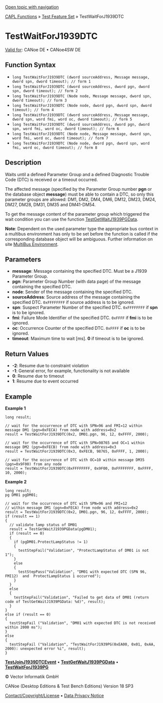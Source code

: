[Open topic with navigation](../../../../../CANoeDEFamily.htm#Topics/CAPLFunctions/Test/Functions/CAPLfunctionTestWaitForJ1939DTC.md)

[CAPL Functions](../../CAPLfunctions.md) » [Test Feature Set](../CAPLfunctionsTFSOverview.md) » TestWaitForJ1939DTC

# TestWaitForJ1939DTC

[Valid for](../../../Shared/FeatureAvailability.md): CANoe DE • CANoe4SW DE

## Function Syntax

- `long TestWaitForJ1939DTC (dword sourceAddress, Message message, dword spn, dword timeout); // form 1`
- `long TestWaitForJ1939DTC (dword sourceAddress, dword pgn, dword spn, dword timeout); // form 2`
- `long TestWaitForJ1939DTC (Node node, Message message, dword spn, dword timeout); // form 3`
- `long TestWaitForJ1939DTC (Node node, dword pgn, dword spn, dword timeout); // form 4`
- `long TestWaitForJ1939DTC (dword sourceAddress, Message message, dword spn, word fmi, word oc, dword timeout); // form 5`
- `long TestWaitForJ1939DTC (dword sourceAddress, dword pgn, dword spn, word fmi, word oc, dword timeout); // form 6`
- `long TestWaitForJ1939DTC (Node node, Message message, dword spn, word fmi, word oc, dword timeout); // form 7`
- `long TestWaitForJ1939DTC (Node node, dword pgn, dword spn, word fmi, word oc, dword timeout); // form 8`

## Description

Waits until a defined Parameter Group and a defined Diagnostic Trouble Code (DTC) is received or a timeout occurred.

The affected message (specified by the Parameter Group number **pgn** or the database object **message**) must be able to contain a DTC, so only this parameter groups are allowed: DM1, DM2, DM4, DM6, DM12, DM23, DM24, DM27, DM28, DM31, DM35 and DM41-DM54.

To get the message content of the parameter group which triggered the wait condition you can use the function [TestGetWaitJ1939PGData](CAPLfunctionTestGetWaitJ1939PGData.md).

**Note**: Dependent on the used parameter type the appropriate bus context in a multibus environment has only to be set before the function is called if the corresponding database object will be ambiguous. Further information on site [MultiBus Environment](../../../Shared/CAPL/General/TestMultiBusEnvironment.md).

## Parameters

- **message**: Message containing the specified DTC. Must be a J1939 Parameter Group.
- **pgn**: Parameter Group Number (with data page) of the message containing the specified DTC.
- **node**: Sender of the message containing the specified DTC.
- **sourceAddress**: Source address of the message containing the specified DTC. `0xFFFFFFFF` if source address is to be ignored.
- **spn**: Suspect Parameter Number of the specified DTC. `0xFFFFFFFF` if **spn** is to be ignored.
- **fmi**: Failure Mode Identifier of the specified DTC. `0xFFFF` if **fmi** is to be ignored.
- **oc**: Occurrence Counter of the specified DTC. `0xFFFF` if **oc** is to be ignored.
- **timeout**: Maximum time to wait [ms]. **0** if timeout is to be ignored.

## Return Values

- **-2**: Resume due to constraint violation
- **-1**: General error, for example, functionality is not available
- **0**: Resume due to timeout
- **1**: Resume due to event occurred

## Example

**Example 1**

```plaintext
long result;

// wait for the occurrence of DTC with SPN=96 and FMI=12 within message DM1 (pgn=0xFECA) from node with address=0x2
result = TestWaitForJ1939DTC(0x2, DM01.pgn, 96, 12, 0xFFFF, 2000);

// wait for the occurrence of DTC with SPN=98765 and OC=1 within message DM2 (pgn=0xFECB) from node with address=0x3
result = TestWaitForJ1939DTC(0x3, 0xFECB, 98765, 0xFFFF, 1, 2000);

// wait for the occurrence of DTC with OC=10 within message DM35 (pgn=0x9F00) from any node
result = TestWaitForJ1939DTC(0xFFFFFFFF, 0x9F00, 0xFFFFFFFF, 0xFFFF, 10, 2000);
```

**Example 2**

```plaintext
long result;
pg DM01 pgDM01;

// wait for the occurrence of DTC with SPN=96 and FMI=12
// within message DM1 (pgn=0xFECA) from node with address=0x2
result = TestWaitForJ1939DTC(0x2, DM01.pgn, 96, 12, 0xFFFF, 2000);
if (result == 1)
{
  // validate lamp status of DM01
  result = TestGetWaitJ1939PGData(pgDM01);
  if (result == 0)
  {
    if (pgDM01.ProtectLampStatus != 1)
    {
      testStepFail("Validation", "ProtectLampStatus of DM01 is not 1");
    }
    else
    {
      testStepPass("Validation", "DM01 with expected DTC (SPN 96, FMI12)  and  ProtectLampStatus 1 occurred");
    }
  }
  else
  {
    testStepFail("Validation", "Failed to get data of DM01 (return code of TestGetWaitJ1939PGData: %d)", result);
  }
}
else if (result == 0)
{
  testStepFail ("Validation", "DM01 with expected DTC is not received within 2000 ms");
}
else
{
  testStepFail ("Validation", "TestWaitForJ1939PG(0xEA00, 0x01, 0xAA, 2000): unexpected error %i", result);
}
```

[**TestJoinJ1939DTCEvent**](CAPLfunctionTestJoinJ1939DTCEvent.md) • [**TestGetWaitJ1939PGData**](CAPLfunctionTestGetWaitJ1939PGData.md) • [**TestWaitForJ1939PG**](CAPLfunctionTestWaitForJ1939PG.md)

© Vector Informatik GmbH

CANoe (Desktop Editions & Test Bench Editions) Version 18 SP3

[Contact/Copyright/License](../../../Shared/ContactCopyrightLicense.md) • [Data Privacy Notice](https://www.vector.com/int/en/company/get-info/privacy-policy/)